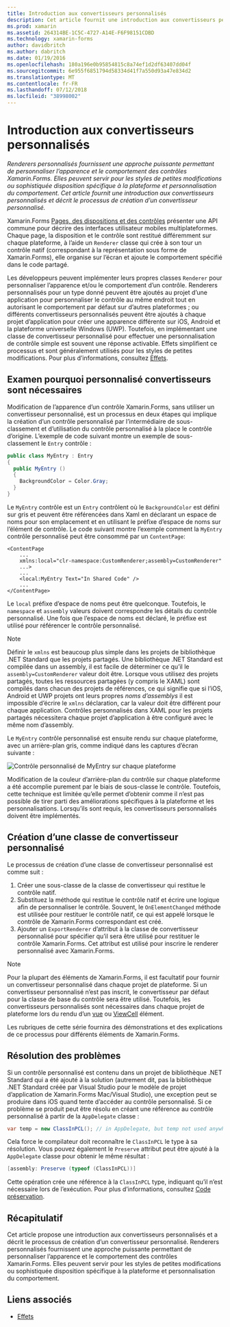 ```yaml
---
title: Introduction aux convertisseurs personnalisés
description: Cet article fournit une introduction aux convertisseurs personnalisés et décrit le processus de création d’un convertisseur personnalisé.
ms.prod: xamarin
ms.assetid: 264314BE-1C5C-4727-A14E-F6F98151CDBD
ms.technology: xamarin-forms
author: davidbritch
ms.author: dabritch
ms.date: 01/19/2016
ms.openlocfilehash: 180a196e0b95854815c8a74ef1d2df63407dd04f
ms.sourcegitcommit: 6e955f6851794d58334d41f7a550d93a47e834d2
ms.translationtype: MT
ms.contentlocale: fr-FR
ms.lasthandoff: 07/12/2018
ms.locfileid: "38998002"
---
```

# <a name="introduction-to-custom-renderers"></a>Introduction aux convertisseurs personnalisés

_Renderers personnalisés fournissent une approche puissante permettant de personnaliser l’apparence et le comportement des contrôles Xamarin.Forms. Elles peuvent servir pour les styles de petites modifications ou sophistiquée disposition spécifique à la plateforme et personnalisation du comportement. Cet article fournit une introduction aux convertisseurs personnalisés et décrit le processus de création d’un convertisseur personnalisé._

Xamarin.Forms [Pages, des dispositions et des contrôles](~/xamarin-forms/user-interface/controls/index.md) présenter une API commune pour décrire des interfaces utilisateur mobiles multiplateformes. Chaque page, la disposition et le contrôle sont restitué différemment sur chaque plateforme, à l’aide un `Renderer` classe qui crée à son tour un contrôle natif (correspondant à la représentation sous forme de Xamarin.Forms), elle organise sur l’écran et ajoute le comportement spécifié dans le code partagé.

Les développeurs peuvent implémenter leurs propres classes `Renderer` pour personnaliser l’apparence et/ou le comportement d’un contrôle. Renderers personnalisés pour un type donné peuvent être ajoutés au projet d’une application pour personnaliser le contrôle au même endroit tout en autorisant le comportement par défaut sur d’autres plateformes ; ou différents convertisseurs personnalisés peuvent être ajoutés à chaque projet d’application pour créer une apparence différente sur iOS, Android et la plateforme universelle Windows (UWP). Toutefois, en implémentant une classe de convertisseur personnalisé pour effectuer une personnalisation de contrôle simple est souvent une réponse activable. Effets simplifient ce processus et sont généralement utilisés pour les styles de petites modifications. Pour plus d’informations, consultez [Effets](~/xamarin-forms/app-fundamentals/effects/index.md).

## <a name="examining-why-custom-renderers-are-necessary"></a>Examen pourquoi personnalisé convertisseurs sont nécessaires

Modification de l’apparence d’un contrôle Xamarin.Forms, sans utiliser un convertisseur personnalisé, est un processus en deux étapes qui implique la création d’un contrôle personnalisé par l’intermédiaire de sous-classement et d’utilisation du contrôle personnalisé à la place le contrôle d’origine. L’exemple de code suivant montre un exemple de sous-classement le `Entry` contrôle :

```csharp
public class MyEntry : Entry
{
  public MyEntry ()
  {
    BackgroundColor = Color.Gray;
  }
}
```

Le `MyEntry` contrôle est un `Entry` contrôlent où le `BackgroundColor` est défini sur gris et peuvent être référencées dans Xaml en déclarant un espace de noms pour son emplacement et en utilisant le préfixe d’espace de noms sur l’élément de contrôle. Le code suivant montre l’exemple comment la `MyEntry` contrôle personnalisé peut être consommé par un `ContentPage`:

```xaml
<ContentPage
    ...
    xmlns:local="clr-namespace:CustomRenderer;assembly=CustomRenderer"
    ...>
    ...
    <local:MyEntry Text="In Shared Code" />
    ...
</ContentPage>
```

Le `local` préfixe d’espace de noms peut être quelconque. Toutefois, le `namespace` et `assembly` valeurs doivent correspondre les détails du contrôle personnalisé. Une fois que l’espace de noms est déclaré, le préfixe est utilisé pour référencer le contrôle personnalisé.

> [!NOTE]
> Définir le `xmlns` est beaucoup plus simple dans les projets de bibliothèque .NET Standard que les projets partagés. Une bibliothèque .NET Standard est compilée dans un assembly, il est facile de déterminer ce qu’il le `assembly=CustomRenderer` valeur doit être. Lorsque vous utilisez des projets partagés, toutes les ressources partagées (y compris le XAML) sont compilés dans chacun des projets de références, ce qui signifie que si l’iOS, Android et UWP projets ont leurs propres *noms d’assemblys* il est impossible d’écrire le `xmlns` déclaration, car la valeur doit être différent pour chaque application. Contrôles personnalisés dans XAML pour les projets partagés nécessitera chaque projet d’application à être configuré avec le même nom d’assembly.

Le `MyEntry` contrôle personnalisé est ensuite rendu sur chaque plateforme, avec un arrière-plan gris, comme indiqué dans les captures d’écran suivante :

![](introduction-images/screenshots.png "Contrôle personnalisé de MyEntry sur chaque plateforme")

Modification de la couleur d’arrière-plan du contrôle sur chaque plateforme a été accomplie purement par le biais de sous-classe le contrôle. Toutefois, cette technique est limitée qu’elle permet d’obtenir comme il n’est pas possible de tirer parti des améliorations spécifiques à la plateforme et les personnalisations. Lorsqu’ils sont requis, les convertisseurs personnalisés doivent être implémentés.

## <a name="creating-a-custom-renderer-class"></a>Création d’une classe de convertisseur personnalisé

Le processus de création d’une classe de convertisseur personnalisé est comme suit :

1. Créer une sous-classe de la classe de convertisseur qui restitue le contrôle natif.
1. Substituez la méthode qui restitue le contrôle natif et écrire une logique afin de personnaliser le contrôle. Souvent, le `OnElementChanged` méthode est utilisée pour restituer le contrôle natif, ce qui est appelé lorsque le contrôle de Xamarin.Forms correspondant est créé.
1. Ajouter un `ExportRenderer` d’attribut à la classe de convertisseur personnalisé pour spécifier qu’il sera être utilisé pour restituer le contrôle Xamarin.Forms. Cet attribut est utilisé pour inscrire le renderer personnalisé avec Xamarin.Forms.

> [!NOTE]
> Pour la plupart des éléments de Xamarin.Forms, il est facultatif pour fournir un convertisseur personnalisé dans chaque projet de plateforme. Si un convertisseur personnalisé n’est pas inscrit, le convertisseur par défaut pour la classe de base du contrôle sera être utilisé. Toutefois, les convertisseurs personnalisés sont nécessaires dans chaque projet de plateforme lors du rendu d’un [vue](xref:Xamarin.Forms.View) ou [ViewCell](xref:Xamarin.Forms.ViewCell) élément.

Les rubriques de cette série fournira des démonstrations et des explications de ce processus pour différents éléments de Xamarin.Forms.

## <a name="troubleshooting"></a>Résolution des problèmes

Si un contrôle personnalisé est contenu dans un projet de bibliothèque .NET Standard qui a été ajouté à la solution (autrement dit, pas la bibliothèque .NET Standard créée par Visual Studio pour le modèle de projet d’application de Xamarin.Forms Mac/Visual Studio), une exception peut se produire dans iOS quand tente d’accéder au contrôle personnalisé. Si ce problème se produit peut être résolu en créant une référence au contrôle personnalisé à partir de la `AppDelegate` classe :

```csharp
var temp = new ClassInPCL(); // in AppDelegate, but temp not used anywhere
```

Cela force le compilateur doit reconnaître le `ClassInPCL` le type à sa résolution. Vous pouvez également le `Preserve` attribut peut être ajouté à la `AppDelegate` classe pour obtenir le même résultat :

```csharp
[assembly: Preserve (typeof (ClassInPCL))]
```

Cette opération crée une référence à la `ClassInPCL` type, indiquant qu’il n’est nécessaire lors de l’exécution. Pour plus d’informations, consultez [Code préservation](~/ios/deploy-test/linker.md).

## <a name="summary"></a>Récapitulatif

Cet article propose une introduction aux convertisseurs personnalisés et a décrit le processus de création d’un convertisseur personnalisé. Renderers personnalisés fournissent une approche puissante permettant de personnaliser l’apparence et le comportement des contrôles Xamarin.Forms. Elles peuvent servir pour les styles de petites modifications ou sophistiquée disposition spécifique à la plateforme et personnalisation du comportement.


## <a name="related-links"></a>Liens associés

- [Effets](~/xamarin-forms/app-fundamentals/effects/index.md)
